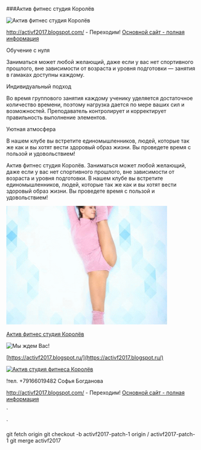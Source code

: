 ###Актив фитнес студия Королёв 

![Актив фитнес студия Королёв](https://avatars1.githubusercontent.com/u/37883500?s=200&v=4)

http://activf2017.blogspot.com/ - Переходим!
[Основной сайт - полная информация](http://activf2017.blogspot.com/)

Обучение с нуля

Заниматься может любой желающий, даже если у вас нет спортивного прошлого, вне зависимости от возраста и уровня подготовки — занятия в гамаках доступны каждому.

Индивидуальный подход

Во время группового занятия каждому ученику уделяется достаточное количество времени, поэтому нагрузка дается по мере ваших сил и возможностей. Преподаватель контролирует и корректирует правильность выполнение элементов.

Уютная атмосфера

В нашем клубе вы встретите единомышленников, людей, которые так же как и вы хотят вести здоровый образ жизни. Вы проведете время с пользой и удовольствием!

Актив фитнес студия Королёв. Заниматься может любой желающий, даже если у вас нет спортивного прошлого, вне зависимости от возраста и уровня подготовки. В нашем клубе вы встретите единомышленников, людей, которые так же как и вы хотят вести здоровый образ жизни. Вы проведете время с пользой и удовольствием!

![Актив фитнес студия Адрес: 141077 г. Королев, Октябрьский бульвар, дом 5.](https://github.com/activf2017/Activ-fitness-Korolev-studio/blob/master/%D1%81%D0%BE%D0%BD%D1%8F%20%D1%80%D0%B0%D1%81%D1%82-ANIMATION.gif?raw=true)

[Актив фитнес студия Королёв](https://activf2017.blogspot.ru/)

![Мы ждем Вас!](https://4.bp.blogspot.com/-Vozw--6GEa8/WraWA26N2bI/AAAAAAAAAU8/4e-lxnOtVRwejgg77jOfKKXkO4o7J1-IwCEwYBhgL/s1600/%25D0%2590%25D0%25BA%25D1%2582%25D0%25B8%25D0%25B2%2B%25D0%259A%25D0%25BE%25D1%2580%25D0%25BE%25D0%25BB%25D0%25B5%25D0%25B2.jpg)

[https://activf2017.blogspot.ru/](https://activf2017.blogspot.ru/)

<a href="https://activf2017.blogspot.ru/"><img alt="Актив студия фитнеса Королёв" src="https://goo.gl/gjB9GV" height="31" width="88" border="0" /></a>

!тел. +79166019482 Софья Богданова 

http://activf2017.blogspot.com/ - Переходим!
[Основной сайт - полная информация](http://activf2017.blogspot.com/)

`<script type="text/javascript">(function() {
  if (window.pluso)if (typeof window.pluso.start == "function") return;
  if (window.ifpluso==undefined) { window.ifpluso = 1;
    var d = document, s = d.createElement('script'), g = 'getElementsByTagName';
    s.type = 'text/javascript'; s.charset='UTF-8'; s.async = true;
    s.src = ('https:' == window.location.protocol ? 'https' : 'http')  + '://share.pluso.ru/pluso-like.js';
    var h=d[g]('body')[0];
    h.appendChild(s);
  }})();</script>
<div class="pluso" data-background="#ebebeb" data-options="small,square,line,horizontal,counter,theme=04" data-services="vkontakte,odnoklassniki,facebook,twitter,google,pinterest,moimir,tumblr,instapaper" data-url="https://github.com/activf2017" data-title="Актив фитнес студия Королёв " data-user="28998317"></div>`

git fetch origin 
git checkout -b activf2017-patch-1 origin / activf2017-patch-1 
git merge activf2017

